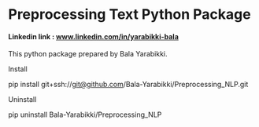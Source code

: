 # Preprocessing Text Python Package

#### Linkedin link : www.linkedin.com/in/yarabikki-bala

This python package prepared by Bala Yarabikki.

Install

pip install git+ssh://git@github.com/Bala-Yarabikki/Preprocessing_NLP.git

Uninstall

pip uninstall Bala-Yarabikki/Preprocessing_NLP
